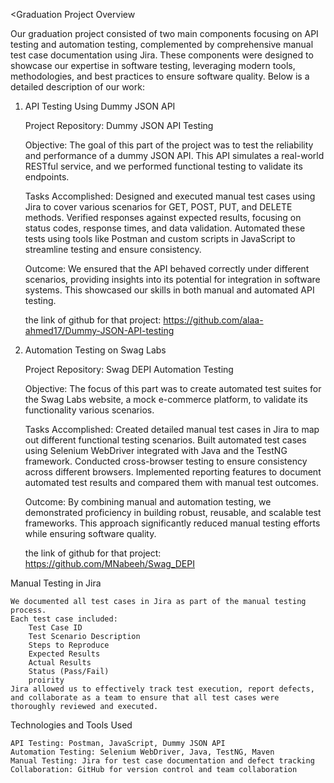 <Graduation Project Overview

Our graduation project consisted of two main components focusing on API testing and automation testing, complemented by comprehensive manual test case documentation using Jira. These components were designed to showcase our expertise in software testing, leveraging modern tools, methodologies, and best practices to ensure software quality. Below is a detailed description of our work:
1. API Testing Using Dummy JSON API

    Project Repository: Dummy JSON API Testing

    Objective: The goal of this part of the project was to test the reliability and performance of a dummy JSON API. This API simulates a real-world RESTful service, and we performed functional testing to validate its endpoints.

    Tasks Accomplished:
        Designed and executed manual test cases using Jira to cover various scenarios for GET, POST, PUT, and DELETE methods.
        Verified responses against expected results, focusing on status codes, response times, and data validation.
        Automated these tests using tools like Postman and custom scripts in JavaScript to streamline testing and ensure consistency.

    Outcome: We ensured that the API behaved correctly under different scenarios, providing insights into its potential for integration in software systems. This showcased our skills in both manual and automated API testing.

    the link of github for that project: https://github.com/alaa-ahmed17/Dummy-JSON-API-testing

2. Automation Testing on Swag Labs

    Project Repository: Swag DEPI Automation Testing

    Objective: The focus of this part was to create automated test suites for the Swag Labs website, a mock e-commerce platform, to validate its functionality various scenarios.

    Tasks Accomplished:
        Created detailed manual test cases in Jira to map out different functional testing scenarios.
        Built automated test cases using Selenium WebDriver integrated with Java and the TestNG framework.
        Conducted cross-browser testing to ensure consistency across different browsers.
        Implemented reporting features to document automated test results and compared them with manual test outcomes.

    Outcome: By combining manual and automation testing, we demonstrated proficiency in building robust, reusable, and scalable test frameworks. This approach significantly reduced manual testing efforts while ensuring software quality.

   the link of github for that project: https://github.com/MNabeeh/Swag_DEPI

Manual Testing in Jira

    We documented all test cases in Jira as part of the manual testing process.
    Each test case included:
        Test Case ID
        Test Scenario Description
        Steps to Reproduce
        Expected Results
        Actual Results
        Status (Pass/Fail)
        proirity
    Jira allowed us to effectively track test execution, report defects, and collaborate as a team to ensure that all test cases were thoroughly reviewed and executed.

Technologies and Tools Used

    API Testing: Postman, JavaScript, Dummy JSON API
    Automation Testing: Selenium WebDriver, Java, TestNG, Maven
    Manual Testing: Jira for test case documentation and defect tracking
    Collaboration: GitHub for version control and team collaboration
